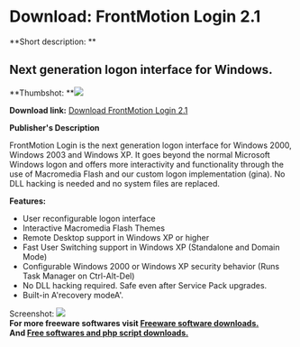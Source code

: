 # Download: FrontMotion Login 2.1

**Short description: **

## Next generation logon interface for Windows.

  
**Thumbshot: **![](http://www.freewarefiles.com/screenshot/fmlogon_md.gif)   
  
**Download link:** [Download FrontMotion Login 2.1](http://freesoftwares.boysofts.com/FrontMotion-Login_program_13809.html)  
  

**Publisher's Description**  
  

FrontMotion Login is the next generation logon interface for Windows 2000,
Windows 2003 and Windows XP. It goes beyond the normal Microsoft Windows logon
and offers more interactivity and functionality through the use of Macromedia
Flash and our custom logon implementation (gina). No DLL hacking is needed and
no system files are replaced.

**Features:**

  * User reconfigurable logon interface 
  * Interactive Macromedia Flash Themes 
  * Remote Desktop support in Windows XP or higher 
  * Fast User Switching support in Windows XP (Standalone and Domain Mode) 
  * Configurable Windows 2000 or Windows XP security behavior (Runs Task Manager on Ctrl-Alt-Del) 
  * No DLL hacking required. Safe even after Service Pack upgrades. 
  * Built-in A'recovery modeA'. 

  
  
Screenshot: ![](http://www.freewarefiles.com/screenshot/fmlogon.gif)  
**For more freeware softwares visit [Freeware software downloads.](http://freesoftwares.boysofts.com/)**   
**And [Free softwares and php script downloads.](http://www.boysofts.com/)**

